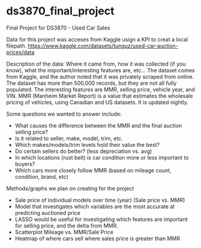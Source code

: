 # ds3870_final_project
Final Project for DS3870 - Used Car Sales

Data for this project was acceses from Kaggle usign a KPI to creat a local filepath. 
https://www.kaggle.com/datasets/tunguz/used-car-auction-prices/data

Description of the data: Where it came from, how it was collected (if you know), what the important/interesting features are, etc…
    The dataset comes from Kaggle, and the author noted that it was privately scraped from online. The dataset has more than 500,000 records, but they are not all fully populated. The interesting features are MMR, selling price, vehicle year, and VIN. MMR (Manheim Market Report) is a value that estimates the wholesale pricing of vehicles, using Canadian and US datasets. It is updated nightly. 


Some questions we wanted to answer include: 
- What causes the difference between the MMR and the final auction selling price? 
- Is it related to seller, make, model, trim, etc.
- Which makes/models/trim levels hold their value the best?
- Do certain sellers do better? (less depreciation vs. avg) 
- In which locations (rust belt) is car condition more or less important to buyers?
- Which cars more closely follow MMR (based on mileage count, condition, brand, etc)

Methods/graphs we plan on creating for the project
- Sale price of individual models over time (year) (Sale price vs. MMR)
- Model that investigates which variables are the most accurate at predicting auctioned price 
- LASSO would be useful for investigating which features are important for selling price, and the delta from MMR.
- Scatterplot Mileage vs. MMR/Sale Price
- Heatmap of where cars sell where sales price is greater than MMR


